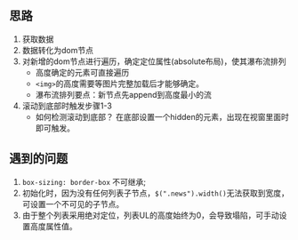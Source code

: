 ## 思路
1. 获取数据
2. 数据转化为dom节点
3. 对新增的dom节点进行遍历，确定定位属性(absolute布局)，使其瀑布流排列
   - 高度确定的元素可直接遍历
   - `<img>`的高度需要等图片完整加载后才能够确定。
   - 瀑布流排列要点：新节点先append到高度最小的流
4. 滚动到底部时触发步骤1-3
   - 如何检测滚动到底部？
   在底部设置一个hidden的元素，出现在视窗里面时即可触发。

## 遇到的问题
1. `box-sizing: border-box` 不可继承;
2. 初始化时，因为没有任何列表子节点，`$(".news").width()`无法获取到宽度，
可设置一个不可见的子节点。
4. 由于整个列表采用绝对定位，列表UL的高度始终为0，会导致塌陷，可手动设置高度属性值。